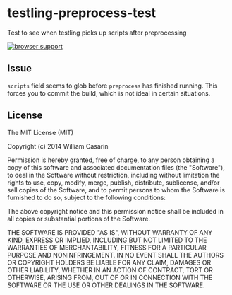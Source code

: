 
# testling-preprocess-test

  Test to see when testling picks up scripts after preprocessing

  [![browser support](https://ci.testling.com/jb55/testling-preprocess-test.png)](https://ci.testling.com/jb55/testling-preprocess-test)

## Issue

`scripts` field seems to glob before `preprocess` has finished running. This
forces you to commit the build, which is not ideal in certain situations.

## License

  The MIT License (MIT)

  Copyright (c) 2014 William Casarin

  Permission is hereby granted, free of charge, to any person obtaining a copy
  of this software and associated documentation files (the "Software"), to deal
  in the Software without restriction, including without limitation the rights
  to use, copy, modify, merge, publish, distribute, sublicense, and/or sell
  copies of the Software, and to permit persons to whom the Software is
  furnished to do so, subject to the following conditions:

  The above copyright notice and this permission notice shall be included in
  all copies or substantial portions of the Software.

  THE SOFTWARE IS PROVIDED "AS IS", WITHOUT WARRANTY OF ANY KIND, EXPRESS OR
  IMPLIED, INCLUDING BUT NOT LIMITED TO THE WARRANTIES OF MERCHANTABILITY,
  FITNESS FOR A PARTICULAR PURPOSE AND NONINFRINGEMENT. IN NO EVENT SHALL THE
  AUTHORS OR COPYRIGHT HOLDERS BE LIABLE FOR ANY CLAIM, DAMAGES OR OTHER
  LIABILITY, WHETHER IN AN ACTION OF CONTRACT, TORT OR OTHERWISE, ARISING FROM,
  OUT OF OR IN CONNECTION WITH THE SOFTWARE OR THE USE OR OTHER DEALINGS IN
  THE SOFTWARE.


